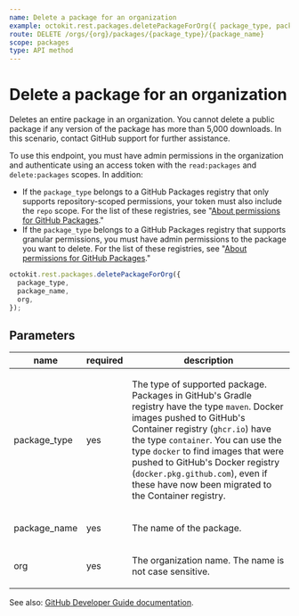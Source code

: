 ```yaml
---
name: Delete a package for an organization
example: octokit.rest.packages.deletePackageForOrg({ package_type, package_name, org })
route: DELETE /orgs/{org}/packages/{package_type}/{package_name}
scope: packages
type: API method
---
```


# Delete a package for an organization

Deletes an entire package in an organization. You cannot delete a public package if any version of the package has more than 5,000 downloads. In this scenario, contact GitHub support for further assistance.

To use this endpoint, you must have admin permissions in the organization and authenticate using an access token with the `read:packages` and `delete:packages` scopes. In addition:

- If the `package_type` belongs to a GitHub Packages registry that only supports repository-scoped permissions, your token must also include the `repo` scope. For the list of these registries, see "[About permissions for GitHub Packages](https://docs.github.com/packages/learn-github-packages/about-permissions-for-github-packages#permissions-for-repository-scoped-packages)."
- If the `package_type` belongs to a GitHub Packages registry that supports granular permissions, you must have admin permissions to the package you want to delete. For the list of these registries, see "[About permissions for GitHub Packages](https://docs.github.com/packages/learn-github-packages/about-permissions-for-github-packages#granular-permissions-for-userorganization-scoped-packages)."

```js
octokit.rest.packages.deletePackageForOrg({
  package_type,
  package_name,
  org,
});
```

## Parameters

<table>
  <thead>
    <tr>
      <th>name</th>
      <th>required</th>
      <th>description</th>
    </tr>
  </thead>
  <tbody>
    <tr><td>package_type</td><td>yes</td><td>

The type of supported package. Packages in GitHub's Gradle registry have the type `maven`. Docker images pushed to GitHub's Container registry (`ghcr.io`) have the type `container`. You can use the type `docker` to find images that were pushed to GitHub's Docker registry (`docker.pkg.github.com`), even if these have now been migrated to the Container registry.

</td></tr>
<tr><td>package_name</td><td>yes</td><td>

The name of the package.

</td></tr>
<tr><td>org</td><td>yes</td><td>

The organization name. The name is not case sensitive.

</td></tr>
  </tbody>
</table>

See also: [GitHub Developer Guide documentation](https://docs.github.com/rest/reference/packages#delete-a-package-for-an-organization).
